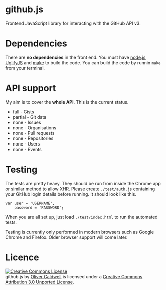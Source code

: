 # github.js

Frontend JavaScript library for interacting with the GitHub API v3.

# Dependencies

There are **no dependencies** in the front end. You must have [node.js](http://nodejs.org/), [UglifyJS](https://github.com/mishoo/UglifyJS) and [make](http://www.gnu.org/software/make/) to build the code. You can build the code by runnin `make` from your terminal.

# API support

My aim is to cover the **whole API**. This is the current status.

 * full - Gists
 * partial - Git data
 * none - Issues
 * none - Organisations
 * none - Pull requests
 * none - Repositories
 * none - Users
 * none - Events

# Testing

The tests are pretty heavy. They should be run from inside the Chrome app or similar method to allow XHR. Please create `./test/auth.js` containing your GitHub login details before running. It should look like this.

	var user = 'USERNAME',
		password = 'PASSWORD';

When you are all set up, just load `./test/index.html` to run the automated tests.

Testing is currently only performed in modern browsers such as Google Chrome and Firefox. Older browser support will come later.

# Licence

<a rel="license" href="http://creativecommons.org/licenses/by/3.0/"><img alt="Creative Commons License" style="border-width:0" src="http://i.creativecommons.org/l/by/3.0/88x31.png" /></a><br /><span xmlns:dct="http://purl.org/dc/terms/" property="dct:title">github.js</span> by <a xmlns:cc="http://creativecommons.org/ns#" href="http://olivercaldwell.co.uk/" property="cc:attributionName" rel="cc:attributionURL">Oliver Caldwell</a> is licensed under a <a rel="license" href="http://creativecommons.org/licenses/by/3.0/">Creative Commons Attribution 3.0 Unported License</a>.